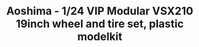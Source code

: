 ---
layout: product
title: "Aoshima - 1/24 VIP Modular VSX210 19inch wheel and tire set, plastic modelkit"
price: "TBA" 
desc: "N/A"
img_path: "/assets/img/AO52471.jpg"
brand: "N/A"
available: false
special_offer: false
new: false
soon: false
cat: "010000"
subcat: "013700"
subsubcat: "0N/A"
sifra: "AO52471"
popular: false
---
